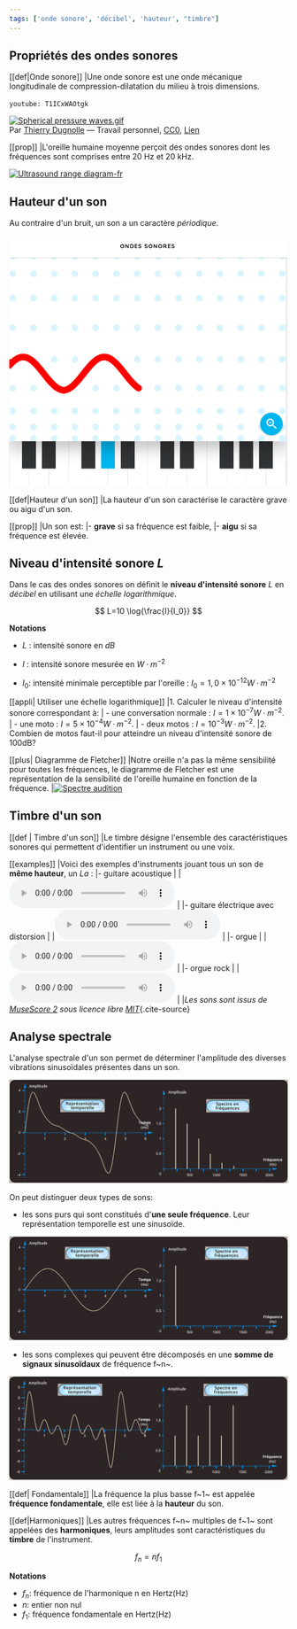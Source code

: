 ```yaml
---
tags: ['onde sonore', 'décibel', 'hauteur', "timbre"]
---
```


<!--
BO 2012
Ondes et particules : Les ondes dans la matière

- Connaître et exploiter la relation liant le niveau d’intensité sonore à l’intensité sonore.

Ondes sonores et ultrasonores.
Analyse spectrale. Hauteur et timbre.

Réaliser l’analyse spectrale d’un son musical et l’exploiter
pour en caractériser la hauteur et le timbre.
 -->

## Propriétés des ondes sonores

[[def|Onde sonore]]
|Une onde sonore est une onde mécanique longitudinale de compression-dilatation du milieu à trois dimensions.

`youtube: T1ICxWAOtgk`

<div class="center">
<p><a href="https://commons.wikimedia.org/wiki/File:Spherical_pressure_waves.gif#/media/File:Spherical_pressure_waves.gif"><img  src="https://upload.wikimedia.org/wikipedia/commons/8/82/Spherical_pressure_waves.gif" alt="Spherical pressure waves.gif"></a><br>Par <a href="//commons.wikimedia.org/wiki/User:Thierry_Dugnolle" title="User:Thierry Dugnolle">Thierry Dugnolle</a> — <span class="int-own-work" lang="fr">Travail personnel</span>, <a href="http://creativecommons.org/publicdomain/zero/1.0/deed.en" title="Creative Commons Zero, Public Domain Dedication">CC0</a>, <a href="https://commons.wikimedia.org/w/index.php?curid=18812489">Lien</a></p>
</div>

[[prop]]
|L'oreille humaine moyenne perçoit des ondes sonores dont les fréquences sont comprises entre 20 Hz et 20 kHz.

<a title="By Original:Coolth (talk)[CC BY-SA 3.0 (https://creativecommons.org/licenses/by-sa/3.0)], via Wikimedia Commons" href="https://commons.wikimedia.org/wiki/File:Ultrasound_range_diagram-fr.svg"><img class="center" width="500" alt="Ultrasound range diagram-fr" src="https://upload.wikimedia.org/wikipedia/commons/thumb/2/2a/Ultrasound_range_diagram-fr.svg/500px-Ultrasound_range_diagram-fr.svg.png"></a>

## Hauteur d'un son

Au contraire d'un bruit, un son a un caractère *périodique*.

[![Copie d'écran de l'animation d'une onde sonore](./images/animation-sound-wave-chrome-experiment.png)](https://musiclab.chromeexperiments.com/Sound-Waves/)

[[def|Hauteur d'un son]]
|La hauteur d'un son caractérise le caractère grave ou aigu d'un son.

[[prop]]
|Un son est:
|- **grave** si sa fréquence est faible,
|- **aigu** si sa fréquence est élevée.

## Niveau d'intensité sonore $L$

Dans le cas des ondes sonores on définit le **niveau d'intensité sonore** $L$ en *décibel* en utilisant une *échelle logarithmique*.

$$
L=10 \log{\frac{I}{I_0}}
$$

**Notations**

- $L$ : intensité sonore en $dB$

- $I$ : intensité sonore mesurée en $W·m^{-2}$

- $I_0$: intensité minimale perceptible par l'oreille : $I_0 = 1,0×10^{-12} W·m^{-2}$

[[appli| Utiliser une échelle logarithmique]]
|1. Calculer le niveau d'intensité sonore correspondant à:
|    - une conversation normale : $I = 1×10^{-7} W·m^{-2}$.
|    - une moto : $I = 5×10^{-4} W·m^{-2}$.
|    - deux motos : $I = 10^{-3} W·m^{-2}$.
|2. Combien de motos faut-il pour atteindre un niveau d'intensité sonore de 100dB?

[[plus| Diagramme de Fletcher]]
|Notre oreille n'a pas la même sensibilité pour toutes les fréquences, le diagramme de Fletcher est une représentation de la sensibilité de l'oreille humaine en fonction de la fréquence.
|<a title="By PolBr [CC BY-SA 3.0 (https://creativecommons.org/licenses/by-sa/3.0)], from Wikimedia Commons" href="https://commons.wikimedia.org/wiki/File:Spectre_audition.png"><img class="center" width="512" alt="Spectre audition" src="https://upload.wikimedia.org/wikipedia/commons/thumb/8/84/Spectre_audition.png/512px-Spectre_audition.png"></a>

## Timbre d'un son

[[def | Timbre d'un son]]
|Le timbre désigne l'ensemble des caractéristiques sonores qui permettent d'identifier un instrument ou une voix.

[[examples]]
|Voici des exemples d'instruments jouant tous un son de **même hauteur**, un *La* :
|- guitare acoustique
|
|<audio controls="controls">
|<source src="./sounds/acoustic_guitar_nylon-A3.mp3" type="audio/mpeg"/>Votre navigateur ne supporte pas l'élément <code>audio</code>.
|</audio>
|
|- guitare électrique avec distorsion
|
|<audio controls="controls">
|<source src="./sounds/distortion_guitar-A3.mp3" type="audio/mpeg"/>Votre navigateur ne supporte pas l'élément <code>audio</code>.
|</audio>
|
|- orgue
|
|<audio controls="controls">
|<source src="./sounds/percussive_organ-A3.mp3" type="audio/mpeg"/>Votre navigateur ne supporte pas l'élément <code>audio</code>.
|</audio>
|
|- orgue rock
|
|<audio controls="controls">
|<source src="./sounds/rock_organ-A3.mp3" type="audio/mpeg"/>Votre navigateur ne supporte pas l'élément <code>audio</code>.
|</audio>
|
|*Les sons sont issus de [MuseScore 2](https://musescore.org/fr) sous licence libre [MIT](https://github.com/musescore/MuseScore/blob/master/share/sound/FluidR3Mono_License.md)*{.cite-source}

## Analyse spectrale

L'analyse spectrale d'un son permet de déterminer l'amplitude des diverses vibrations sinusoïdales présentes dans un son.

[![Copie d'écran de la simulation du repaire des sciences](./images/copie-ecran-repaire-des-sciences.png)](http://www.lerepairedessciences.fr/terminale_S/1ondes/chap2/acoustique%20musicale%20harmoniques.swf)

On peut distinguer deux types de sons:

- les sons purs qui sont constitués d'**une seule fréquence**. Leur représentation temporelle est une sinusoïde.

![Copie d'écran de la simulation du repaire des sciences d'un son pur](./images/copie-ecran-analyse-son-pur.png)

- les sons complexes qui peuvent être décomposés en une **somme de signaux sinusoïdaux** de fréquence f~n~.

![Copie d'écran de la simulation du repaire des sciences d'un son complexe avec des harmoniques impaires](./images/copie-ecran-analyse-son-complexe-harmoniques-impaires.png)

[[def| Fondamentale]]
|La fréquence la plus basse f~1~ est appelée **fréquence fondamentale**, elle est liée à la **hauteur** du son.

[[def|Harmoniques]]
|Les autres fréquences f~n~ multiples de f~1~ sont appelées des **harmoniques**, leurs amplitudes sont caractéristiques du **timbre** de l'instrument.

$$
f_{n}=n f_{1}
$$

**Notations**

- $f_{n}$: fréquence de l'harmonique n en Hertz(Hz)
- $n$: entier non nul
- $f_{1}$: fréquence fondamentale en Hertz(Hz)
